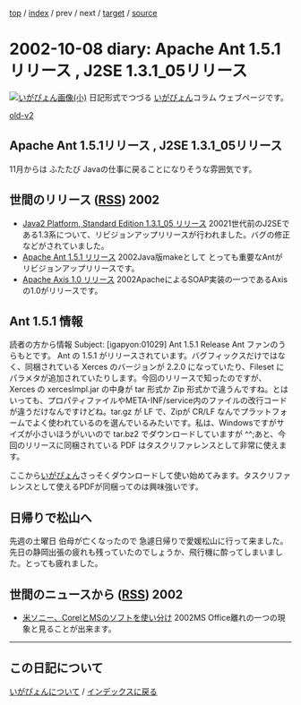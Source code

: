 [top](https://igapyon.github.io/diary/) 
 / [index](https://igapyon.github.io/diary/2002/index.html) 
 / prev 
 / next 
 / [target](https://igapyon.github.io/diary/2002/ig021008.html) 
 / [source](https://github.com/igapyon/diary/blob/gh-pages/2002/ig021008.html.src.md) 

2002-10-08 diary: Apache Ant 1.5.1リリース , J2SE 1.3.1_05リリース
=====================================================================================================
[![いがぴょん画像(小)](https://igapyon.github.io/diary/images/iga200306s.jpg "いがぴょん")](https://igapyon.github.io/diary/memo/memoigapyon.html) 日記形式でつづる [いがぴょん](https://igapyon.github.io/diary/memo/memoigapyon.html)コラム ウェブページです。

[old-v2](ig021008-orig.html)

## Apache Ant 1.5.1リリース , J2SE 1.3.1_05リリース

11月からは ふたたび Javaの仕事に戻ることになりそうな雰囲気です。


## 世間のリリース ([RSS](ig021008-release.xml)) 2002


* [Java2 Platform, Standard Edition 1.3.1_05 リリース](http://java.sun.com/j2se/1.3/ja/index.html)  20021世代前のJ2SEである1.3系について、リビジョンアップリリースが行われました。バグの修正などがされていました。
* [Apache Ant 1.5.1 リリース](http://jakarta.apache.org/ant/)  2002Java版makeとして とっても重要なAntが リビジョンアップリリースです。
* [Apache Axis 1.0 リリース](http://xml.apache.org/axis/)  2002ApacheによるSOAP実装の一つであるAxisの1.0がリリースです。

## Ant 1.5.1 情報

読者の方から情報
Subject:  [igapyon:01029] Ant 1.5.1 Release
Ant ファンのうらもとです。
Ant の 1.5.1 がリリースされています。バグフィックスだけではなく、同梱されている
Xerces のバージョンが 2.2.0 になっていたり、Fileset にパラメタが追加されていたりします。今回のリリースで知ったのですが、Xerces の xercesImpl.jar の中身が tar 形式か
Zip 形式かで違うんですね。とはいっても、プロパティファイルやMETA-INF/service内のファイルの改行コードが違うだけなんですけどね。tar.gz が LF で、Zipが CR/LF なんでプラットフォームでよく使われているのを選んでいるみたいです。私は、Windowsですがサイズが小さいほうがいいので tar.bz2 でダウンロードしていますが ^^;あと、今回のリリースに同梱されている PDF はタスクリファレンスとして非常に使えます。

ここから[いがぴょん](http://www.igapyon.jp/igapyon/diary/memo/memoigapyon.html)さっそくダウンロードして使い始めてみます。タスクリファレンスとして使えるPDFが同梱ってのは興味強いです。

## 日帰りで松山へ

先週の土曜日 伯母が亡くなったので 急遽日帰りで愛媛松山に行って来ました。先日の静岡出張の疲れも残っていたのでしょうか、飛行機に酔ってしまいました。とっても疲れました。

## 世間のニュースから ([RSS](ig021008-news.xml)) 2002


* [米ソニー、CorelとMSのソフトを使い分け](http://www.zdnet.co.jp/news/0210/05/nebt_10.html)  2002MS Office離れの一つの現象と見ることが出来ます。


----------------------------------------------------------------------------------------------------

## この日記について
[いがぴょんについて](https://igapyon.github.io/diary/memo/memoigapyon.html) / [インデックスに戻る](https://igapyon.github.io/diary/idxall.html)
